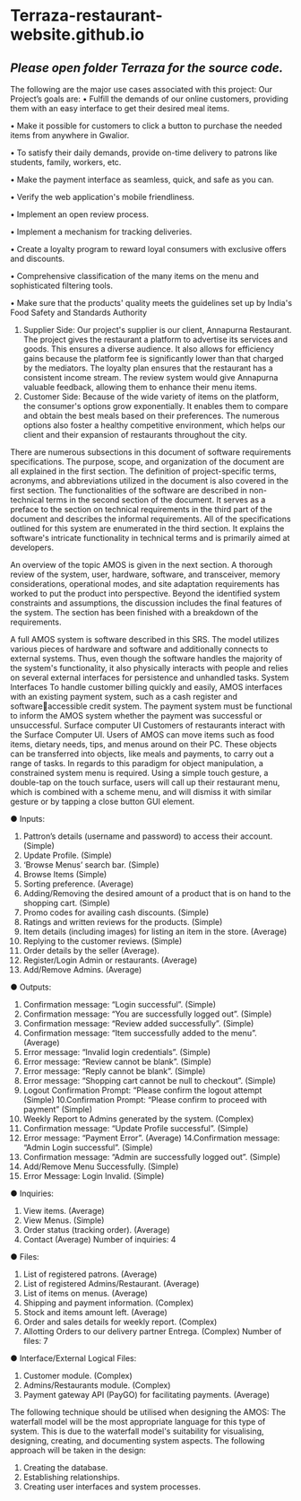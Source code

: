 # Terraza-restaurant-website.github.io

## ***Please open folder Terraza for the source code.***
The following are the major use cases associated with this 
project:
Our Project’s goals are:
• Fulfill the demands of our online customers, providing them 
with an easy interface to get their desired meal items.

• Make it possible for customers to click a button to purchase 
the needed items from anywhere in Gwalior.

• To satisfy their daily demands, provide on-time delivery to 
patrons like students, family, workers, etc. 

• Make the payment interface as seamless, quick, and safe as 
you can.

• Verify the web application's mobile friendliness.

• Implement an open review process.

• Implement a mechanism for tracking deliveries.

• Create a loyalty program to reward loyal consumers with 
exclusive offers and discounts.

• Comprehensive classification of the many items on the menu 
and sophisticated filtering tools.

• Make sure that the products' quality meets the guidelines set 
up by India's Food Safety and Standards Authority

1. Supplier Side:
Our project's supplier is our client, Annapurna 
Restaurant. The project gives the restaurant a platform 
to advertise its services and goods. This ensures a 
diverse audience. It also allows for efficiency gains 
because the platform fee is significantly lower than 
that charged by the mediators. The loyalty plan 
ensures that the restaurant has a consistent income 
stream. The review system would give Annapurna 
valuable feedback, allowing them to enhance their 
menu items.
2. Customer Side:
Because of the wide variety of items on the platform, 
the consumer's options grow exponentially. It enables 
them to compare and obtain the best meals based on 
their preferences. The numerous options also foster a 
healthy competitive environment, which helps our 
client and their expansion of restaurants throughout 
the city.

There are numerous subsections in this document of software 
requirements specifications. The purpose, scope, and organization of 
the document are all explained in the first section. The definition of 
project-specific terms, acronyms, and abbreviations utilized in the 
document is also covered in the first section.
The functionalities of the software are described in non-technical 
terms in the second section of the document. It serves as a preface to 
the section on technical requirements in the third part of the 
document and describes the informal requirements.
All of the specifications outlined for this system are enumerated in 
the third section. It explains the software's intricate functionality in 
technical terms and is primarily aimed at developers.

An overview of the topic AMOS is given in the next section. A thorough 
review of the system, user, hardware, software, and transceiver, memory 
considerations, operational modes, and site adaptation requirements has 
worked to put the product into perspective. Beyond the identified system 
constraints and assumptions, the discussion includes the final features of 
the system. The section has been finished with a breakdown of the 
requirements.

A full AMOS system is software described in this SRS. The model 
utilizes various pieces of hardware and software and additionally 
connects to external systems. Thus, even though the software handles 
the majority of the system's functionality, it also physically interacts 
with people and relies on several external interfaces for persistence 
and unhandled tasks.
System Interfaces
To handle customer billing quickly and easily, AMOS interfaces with 
an existing payment system, such as a cash register and softwareaccessible credit system. The payment system must be functional to 
inform the AMOS system whether the payment was successful or 
unsuccessful.
Surface computer UI
Customers of restaurants interact with the Surface Computer UI. 
Users of AMOS can move items such as food items, dietary needs, 
tips, and menus around on their PC. These objects can be 
transferred into objects, like meals and payments, to carry out a 
range of tasks. In regards to this paradigm for object 
manipulation, a constrained system menu is required. Using a 
simple touch gesture, a double-tap on the touch surface, users 
will call up their restaurant menu, which is combined with a 
scheme menu, and will dismiss it with similar gesture or by 
tapping a close button GUI element.

● Inputs:
1. Pattron’s details (username and password) to access their 
account. (Simple)
2. Update Profile. (Simple)
3. ‘Browse Menus’ search bar. (Simple)
4. Browse Items (Simple)
5. Sorting preference. (Average)
6. Adding/Removing the desired amount of a product that is on 
hand to the shopping cart. (Simple)
7. Promo codes for availing cash discounts. (Simple)
8. Ratings and written reviews for the products. (Simple)
9. Item details (including images) for listing an item in the store. 
(Average)
10. Replying to the customer reviews. (Simple)
11. Order details by the seller (Average).
12. Register/Login Admin or restaurants. (Average)
13. Add/Remove Admins. (Average)

● Outputs:
1. Confirmation message: “Login successful”. (Simple)
2. Confirmation message: “You are successfully logged out”. 
(Simple)
3. Confirmation message: “Review added successfully”. (Simple)
4. Confirmation message: “Item successfully added to the menu”. 
(Average)
5. Error message: “Invalid login credentials”. (Simple)
6. Error message: “Review cannot be blank”. (Simple)
7. Error message: “Reply cannot be blank”. (Simple)
8. Error message: “Shopping cart cannot be null to checkout”. 
(Simple)
9. Logout Confirmation Prompt: “Please confirm the logout 
attempt (Simple)
10.Confirmation Prompt: “Please confirm to proceed with 
payment” (Simple)
11. Weekly Report to Admins generated by the system. (Complex) 
12. Confirmation message: “Update Profile successful”. (Simple)
13. Error message: “Payment Error”. (Average)
14.Confirmation message: “Admin Login successful”. (Simple)
15. Confirmation message: “Admin are successfully logged out”. 
(Simple)
16. Add/Remove Menu Successfully. (Simple)
17. Error Message: Login Invalid. (Simple)

● Inquiries:
1. View items. (Average)
2. View Menus. (Simple)
3. Order status (tracking order). (Average)
4. Contact (Average)
Number of inquiries: 4

● Files:
1. List of registered patrons. (Average)
2. List of registered Admins/Restaurant. (Average)
3. List of items on menus. (Average)
4. Shipping and payment information. (Complex)
5. Stock and items amount left. (Average)
6. Order and sales details for weekly report. (Complex)
7. Allotting Orders to our delivery partner Entrega. (Complex)
Number of files: 7

● Interface/External Logical Files:
1. Customer module. (Complex)
2. Admins/Restaurants module. (Complex)
3. Payment gateway API (PayGO) for facilitating payments. 
(Average)

The following technique should be utilised when designing the 
AMOS: The waterfall model will be the most appropriate 
language for this type of system. This is due to the waterfall 
model's suitability for visualising, designing, creating, and 
documenting system aspects. The following approach will be 
taken in the design:
1. Creating the database.
2. Establishing relationships.
3. Creating user interfaces and system processes.
